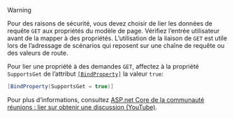 > [!WARNING]
> Pour des raisons de sécurité, vous devez choisir de lier les données de requête `GET` aux propriétés du modèle de page. Vérifiez l’entrée utilisateur avant de la mapper à des propriétés. L’utilisation de la liaison de `GET` est utile lors de l’adressage de scénarios qui reposent sur une chaîne de requête ou des valeurs de route.
>
> Pour lier une propriété à des demandes `GET`, affectez à la propriété `SupportsGet` de l’attribut [`[BindProperty]`](xref:Microsoft.AspNetCore.Mvc.BindPropertyAttribute) la valeur `true`:
>
> ```csharp
> [BindProperty(SupportsGet = true)]
> ```
>
> Pour plus d’informations, consultez [ASP.net Core de la communauté réunions : lier sur obtenir une discussion (YouTube)](https://www.youtube.com/watch?v=p7iHB9V-KVU&feature=youtu.be&t=54m27s).
